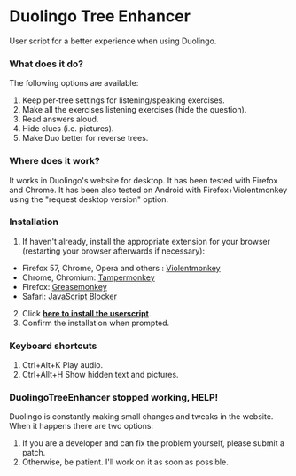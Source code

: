 # Duolingo Tree Enhancer

User script for a better experience when using Duolingo.

### What does it do?

The following options are available:

1. Keep per-tree settings for listening/speaking exercises.
2. Make all the exercises listening exercises (hide the question).
3. Read answers aloud.
4. Hide clues (i.e. pictures).
4. Make Duo better for reverse trees.

### Where does it work?

It works in Duolingo's website for desktop. It has been tested with Firefox and Chrome.
It has been also tested on Android with Firefox+Violentmonkey using the "request desktop version" option.

### Installation

1. If haven't already, install the appropriate extension for your browser (restarting your browser afterwards if necessary):
 * Firefox 57, Chrome, Opera and others : [Violentmonkey](https://violentmonkey.github.io/get-it/)
 * Chrome, Chromium: [Tampermonkey](https://chrome.google.com/webstore/detail/tampermonkey/dhdgffkkebhmkfjojejmpbldmpobfkfo?hl=en)
 * Firefox: [Greasemonkey](https://addons.mozilla.org/en-US/firefox/addon/greasemonkey/)
 * Safari: [JavaScript Blocker](http://javascript-blocker.toggleable.com/)
2. Click [**here to install the userscript**](https://github.com/camiloaa/duolingotreeenhancer/raw/master/DuolingoTreeEnhancer.user.js).
3. Confirm the installation when prompted.

### Keyboard shortcuts

1. Ctrl+Alt+K Play audio.
2. Ctrl+Allt+H Show hidden text and pictures.

### DuolingoTreeEnhancer stopped working, HELP!

Duolingo is constantly making small changes and tweaks in the website. When it happens there are two options:

1. If you are a developer and can fix the problem yourself, please submit a patch.
2. Otherwise, be patient. I'll work on it as soon as possible.

